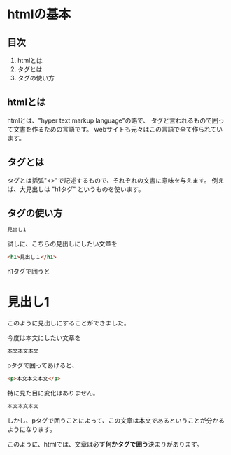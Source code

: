 # htmlの基本

## 目次
 1. htmlとは
 2. タグとは
 3. タグの使い方
 

## htmlとは
htmlとは、"hyper text markup language"の略で、
タグと言われるもので囲って文書を作るための言語です。
webサイトも元々はこの言語で全て作られています。


## タグとは
タグとは括弧"<>"で記述するもので、それぞれの文書に意味を与えます。
例えば、大見出しは "h1タグ" というものを使います。
  

## タグの使い方
```html
見出し1
```
試しに、こちらの見出しにしたい文章を
  
```html
<h1>見出し１</h1>
```
h1タグで囲うと



<h1>見出し1</h1>

このように見出しにすることができました。


今度は本文にしたい文章を  
```html
本文本文本文  
```
pタグで囲ってあげると、
```html
<p>本文本文本文</p>
```

特に見た目に変化はありません。
```html
本文本文本文
```  
しかし、pタグで囲うことによって、この文章は本文であるということが分かるようになります。

このように、htmlでは、文章は必ず**何かタグで囲う**決まりがあります。